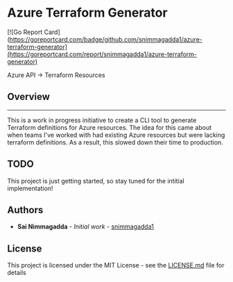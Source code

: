 # Azure Terraform Generator
[![Go Report Card](https://goreportcard.com/badge/github.com/snimmagadda1/azure-terraform-generator](https://goreportcard.com/report/snimmagadda1/azure-terraform-generator)

Azure API -> Terraform Resources

## Overview
----
This is a work in progress initiative to create a CLI tool to generate Terraform definitions for Azure resources. The idea for this came about when teams I've worked with had existing Azure resources but were lacking terraform definitions. As a result, this slowed down their time to production.

## TODO
This project is just getting started, so stay tuned for the intitial implementation!

## Authors

* **Sai Nimmagadda** - *Initial work* - [snimmagadda1](https://github.com/snimmagadda1)

## License

This project is licensed under the MIT License - see the [LICENSE.md](LICENSE.md) file for details
